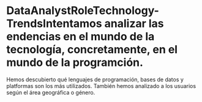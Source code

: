 # DataAnalystRoleTechnology-TrendsIntentamos analizar las endencias en el mundo de la tecnología, concretamente, en el mundo de la programción. 
Hemos descubierto qué lenguajes de programación, bases de datos y platformas son los más utilizados.
También hemos analizado a los usuarios según el área geográfica o género.
